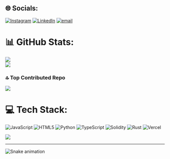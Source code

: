 
## 🌐 Socials:
[![Instagram](https://img.shields.io/badge/Instagram-%23E4405F.svg?logo=Instagram&logoColor=white)](https://instagram.com/josh.regnart1) [![LinkedIn](https://img.shields.io/badge/LinkedIn-%230077B5.svg?logo=linkedin&logoColor=white)](https://linkedin.com/in/www.linkedin.com/in/josh-regnart-567651239) [![email](https://img.shields.io/badge/Email-D14836?logo=gmail&logoColor=white)](mailto:josh.regnart@gmail.com) 


# 📊 GitHub Stats:
![](https://nirzak-streak-stats.vercel.app/?user=jsr0000&theme=synthwave&hide_border=false)<br/>
![](https://github-readme-stats.vercel.app/api/top-langs/?username=jsr0000&theme=synthwave&hide_border=false&include_all_commits=false&count_private=false&layout=compact)

### 🔝 Top Contributed Repo
![](https://github-contributor-stats.vercel.app/api?username=jsr0000&limit=5&theme=synthwave&combine_all_yearly_contributions=true)

# 💻 Tech Stack:
![JavaScript](https://img.shields.io/badge/javascript-%23323330.svg?style=for-the-badge&logo=javascript&logoColor=%23F7DF1E) ![HTML5](https://img.shields.io/badge/html5-%23E34F26.svg?style=for-the-badge&logo=html5&logoColor=white) ![Python](https://img.shields.io/badge/python-3670A0?style=for-the-badge&logo=python&logoColor=ffdd54) ![TypeScript](https://img.shields.io/badge/typescript-%23007ACC.svg?style=for-the-badge&logo=typescript&logoColor=white) ![Solidity](https://img.shields.io/badge/Solidity-%23363636.svg?style=for-the-badge&logo=solidity&logoColor=white) ![Rust](https://img.shields.io/badge/rust-%23000000.svg?style=for-the-badge&logo=rust&logoColor=white) ![Vercel](https://img.shields.io/badge/vercel-%23000000.svg?style=for-the-badge&logo=vercel&logoColor=white)

[![](https://visitcount.itsvg.in/api?id=jsr0000&icon=8&color=11)](https://visitcount.itsvg.in)

---

<!-- Proudly created with GPRM ( https://gprm.itsvg.in ) -->

![Snake animation](https://github.com/jsr0000/jsr0000/blob/output/github-contribution-grid-snake.svg)
